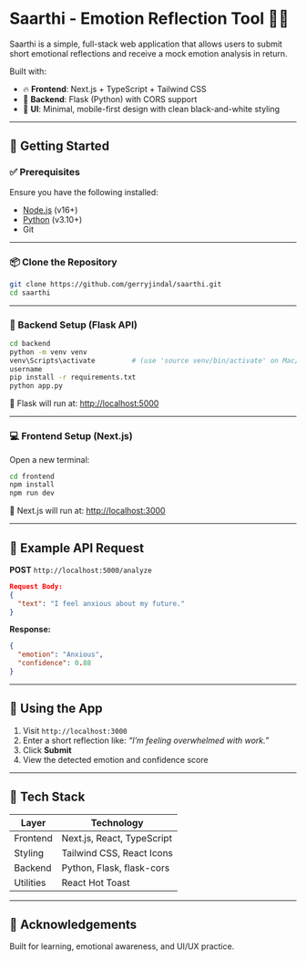 
# Saarthi - Emotion Reflection Tool 🧠💬

Saarthi is a simple, full-stack web application that allows users to submit short emotional reflections and receive a mock emotion analysis in return.

Built with:

- 🔥 **Frontend**: Next.js + TypeScript + Tailwind CSS
- 🐍 **Backend**: Flask (Python) with CORS support
- 🎨 **UI**: Minimal, mobile-first design with clean black-and-white styling

---

## 🚀 Getting Started

### ✅ Prerequisites

Ensure you have the following installed:

- [Node.js](https://nodejs.org/) (v16+)
- [Python](https://python.org/) (v3.10+)
- Git

---

### 📦 Clone the Repository

```bash
git clone https://github.com/gerryjindal/saarthi.git
cd saarthi
```

---

### 🔧 Backend Setup (Flask API)

```bash
cd backend
python -m venv venv
venv\Scripts\activate         # (use 'source venv/bin/activate' on Mac/Linux)
username
pip install -r requirements.txt
python app.py
```

📍 Flask will run at: [http://localhost:5000](http://localhost:5000)

---

### 💻 Frontend Setup (Next.js)

Open a new terminal:

```bash
cd frontend
npm install
npm run dev
```

📍 Next.js will run at: [http://localhost:3000](http://localhost:3000)

---

## 🧪 Example API Request

**POST** `http://localhost:5000/analyze`

```json
Request Body:
{
  "text": "I feel anxious about my future."
}
```

**Response:**
```json
{
  "emotion": "Anxious",
  "confidence": 0.88
}
```

---

## 📱 Using the App

1. Visit `http://localhost:3000`
2. Enter a short reflection like: _“I’m feeling overwhelmed with work.”_
3. Click **Submit**
4. View the detected emotion and confidence score

---

## 🧰 Tech Stack

| Layer     | Technology                    |
|-----------|-------------------------------|
| Frontend  | Next.js, React, TypeScript    |
| Styling   | Tailwind CSS, React Icons     |
| Backend   | Python, Flask, flask-cors     |
| Utilities | React Hot Toast               |

---

## 🙌 Acknowledgements

Built for learning, emotional awareness, and UI/UX practice.
